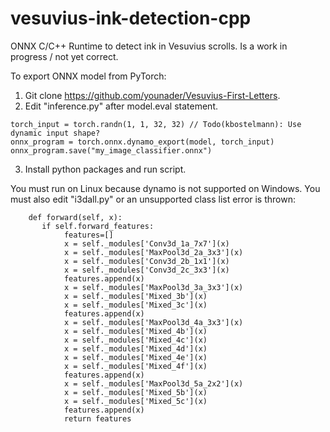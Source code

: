 # vesuvius-ink-detection-cpp
ONNX C/C++ Runtime to detect ink in Vesuvius scrolls. Is a work in progress / not yet correct.

To export ONNX model from PyTorch:
  1. Git clone https://github.com/younader/Vesuvius-First-Letters.
  2. Edit "inference.py" after model.eval statement.

```
torch_input = torch.randn(1, 1, 32, 32) // Todo(kbostelmann): Use dynamic input shape?
onnx_program = torch.onnx.dynamo_export(model, torch_input)
onnx_program.save("my_image_classifier.onnx")
```

   3. Install python packages and run script.

You must run on Linux because dynamo is not supported on Windows. You must also edit "i3dall.py" or an unsupported class list error is thrown:

```
    def forward(self, x):
       if self.forward_features:
            features=[]
            x = self._modules['Conv3d_1a_7x7'](x)
            x = self._modules['MaxPool3d_2a_3x3'](x)
            x = self._modules['Conv3d_2b_1x1'](x)
            x = self._modules['Conv3d_2c_3x3'](x)
            features.append(x)
            x = self._modules['MaxPool3d_3a_3x3'](x)
            x = self._modules['Mixed_3b'](x)
            x = self._modules['Mixed_3c'](x)
            features.append(x)
            x = self._modules['MaxPool3d_4a_3x3'](x)
            x = self._modules['Mixed_4b'](x)
            x = self._modules['Mixed_4c'](x)
            x = self._modules['Mixed_4d'](x)
            x = self._modules['Mixed_4e'](x)
            x = self._modules['Mixed_4f'](x)
            features.append(x)
            x = self._modules['MaxPool3d_5a_2x2'](x)
            x = self._modules['Mixed_5b'](x)
            x = self._modules['Mixed_5c'](x)
            features.append(x)
            return features
```
